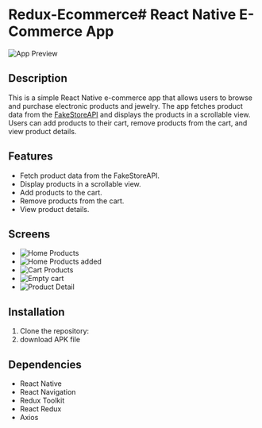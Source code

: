 # Redux-Ecommerce# React Native E-Commerce App

![App Preview](1.jpeg)

## Description

This is a simple React Native e-commerce app that allows users to browse and purchase electronic products and jewelry. The app fetches product data from the [FakeStoreAPI](https://fakestoreapi.com/) and displays the products in a scrollable view. Users can add products to their cart, remove products from the cart, and view product details.

## Features

- Fetch product data from the FakeStoreAPI.
- Display products in a scrollable view.
- Add products to the cart.
- Remove products from the cart.
- View product details.
## Screens
- ![Home Products](1.jpeg)
- ![Home Products added](2.jpeg)
- ![Cart Products](3.jpeg)
- ![Empty cart](4.jpeg)
- ![Product Detail](5.jpeg)
## Installation

1. Clone the repository:
2. download APK file

## Dependencies
- React Native
- React Navigation
- Redux Toolkit
- React Redux
- Axios

